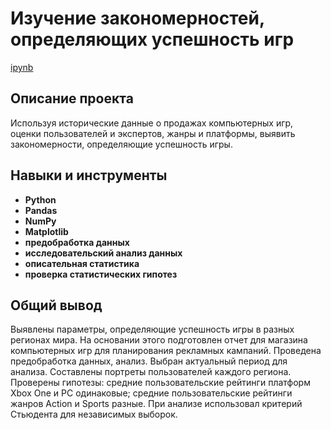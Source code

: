 # Изучение закономерностей, определяющих успешность игр

[ipynb](https://github.com/AndrTolstov/Portfolio/blob/main/Analyzing%20Games/Analyzing%20Games.ipynb)

## Описание проекта

Используя исторические данные о продажах компьютерных игр, оценки пользователей и экспертов, жанры и платформы, выявить закономерности, определяющие успешность игры.



## Навыки и инструменты

- **Python**
- **Pandas** 
- **NumPy** 
- **Matplotlib**
- **предобработка данных**
- **исследовательский анализ данных**
- **описательная статистика**
- **проверка статистических гипотез**

## 

## Общий вывод

Выявлены параметры, определяющие успешность игры в разных регионах мира. На
основании этого подготовлен отчет для магазина компьютерных игр для планирования
рекламных кампаний. Проведена предобработка данных, анализ. Выбран актуальный
период для анализа. Составлены портреты пользователей каждого региона. Проверены
гипотезы: средние пользовательские рейтинги платформ Xbox One и PC одинаковые;
средние пользовательские рейтинги жанров Action и Sports разные. При анализе использовал критерий Стьюдента для независимых выборок.
